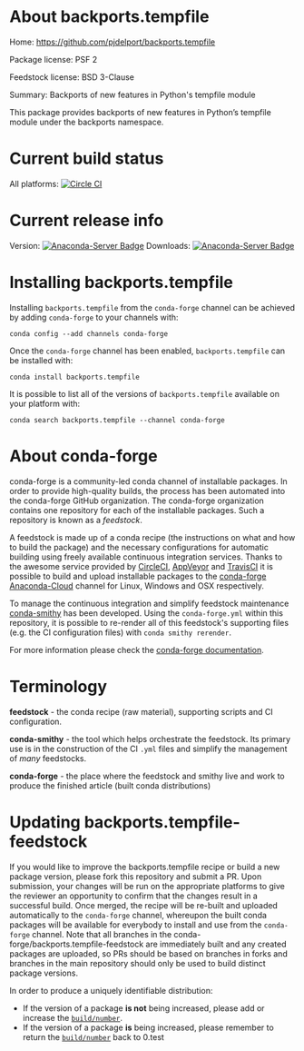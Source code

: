 About backports.tempfile
========================

Home: https://github.com/pjdelport/backports.tempfile

Package license: PSF 2

Feedstock license: BSD 3-Clause

Summary: Backports of new features in Python's tempfile module

This package provides backports of new features in Python’s tempfile module under the backports namespace.


Current build status
====================

All platforms: [![Circle CI](https://circleci.com/gh/conda-forge/backports.tempfile-feedstock.svg?style=shield)](https://circleci.com/gh/conda-forge/backports.tempfile-feedstock)

Current release info
====================
Version: [![Anaconda-Server Badge](https://anaconda.org/conda-forge/backports.tempfile/badges/version.svg)](https://anaconda.org/conda-forge/backports.tempfile)
Downloads: [![Anaconda-Server Badge](https://anaconda.org/conda-forge/backports.tempfile/badges/downloads.svg)](https://anaconda.org/conda-forge/backports.tempfile)

Installing backports.tempfile
=============================

Installing `backports.tempfile` from the `conda-forge` channel can be achieved by adding `conda-forge` to your channels with:

```
conda config --add channels conda-forge
```

Once the `conda-forge` channel has been enabled, `backports.tempfile` can be installed with:

```
conda install backports.tempfile
```

It is possible to list all of the versions of `backports.tempfile` available on your platform with:

```
conda search backports.tempfile --channel conda-forge
```


About conda-forge
=================

conda-forge is a community-led conda channel of installable packages.
In order to provide high-quality builds, the process has been automated into the
conda-forge GitHub organization. The conda-forge organization contains one repository
for each of the installable packages. Such a repository is known as a *feedstock*.

A feedstock is made up of a conda recipe (the instructions on what and how to build
the package) and the necessary configurations for automatic building using freely
available continuous integration services. Thanks to the awesome service provided by
[CircleCI](https://circleci.com/), [AppVeyor](http://www.appveyor.com/)
and [TravisCI](https://travis-ci.org/) it is possible to build and upload installable
packages to the [conda-forge](https://anaconda.org/conda-forge)
[Anaconda-Cloud](http://docs.anaconda.org/) channel for Linux, Windows and OSX respectively.

To manage the continuous integration and simplify feedstock maintenance
[conda-smithy](http://github.com/conda-forge/conda-smithy) has been developed.
Using the ``conda-forge.yml`` within this repository, it is possible to re-render all of
this feedstock's supporting files (e.g. the CI configuration files) with ``conda smithy rerender``.

For more information please check the [conda-forge documentation](https://conda-forge.org/docs/).

Terminology
===========

**feedstock** - the conda recipe (raw material), supporting scripts and CI configuration.

**conda-smithy** - the tool which helps orchestrate the feedstock.
                   Its primary use is in the construction of the CI ``.yml`` files
                   and simplify the management of *many* feedstocks.

**conda-forge** - the place where the feedstock and smithy live and work to
                  produce the finished article (built conda distributions)


Updating backports.tempfile-feedstock
=====================================

If you would like to improve the backports.tempfile recipe or build a new
package version, please fork this repository and submit a PR. Upon submission,
your changes will be run on the appropriate platforms to give the reviewer an
opportunity to confirm that the changes result in a successful build. Once
merged, the recipe will be re-built and uploaded automatically to the
`conda-forge` channel, whereupon the built conda packages will be available for
everybody to install and use from the `conda-forge` channel.
Note that all branches in the conda-forge/backports.tempfile-feedstock are
immediately built and any created packages are uploaded, so PRs should be based
on branches in forks and branches in the main repository should only be used to
build distinct package versions.

In order to produce a uniquely identifiable distribution:
 * If the version of a package **is not** being increased, please add or increase
   the [``build/number``](http://conda.pydata.org/docs/building/meta-yaml.html#build-number-and-string).
 * If the version of a package **is** being increased, please remember to return
   the [``build/number``](http://conda.pydata.org/docs/building/meta-yaml.html#build-number-and-string)
   back to 0.test
